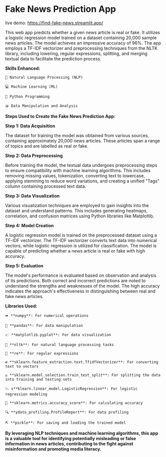 # Fake News Prediction App
live demo: https://find-fake-news.streamlit.app/ 

This web app predicts whether a given news article is real or fake. It utilizes a logistic regression model trained on a dataset containing 20,000 sample news articles. The model achieves an impressive accuracy of 96%. The app employs a TF-IDF vectorizer and preprocessing techniques from the NLTK library, including lowering, regular expressions, splitting, and merging textual data to facilitate the prediction process.

**Skills Enhanced:**
    
    💬 Natural Language Processing (NLP)
    
    💻 Machine Learning (ML)
    
    🐍 Python Programming
    
    📊 Data Manipulation and Analysis

**Steps Used to Create the Fake News Prediction App:**

**Step 1: Data Acquisition**

The dataset for training the model was obtained from various sources, containing approximately 20,000 news articles. These articles span a range of topics and are labelled as real or fake.

**Step 2: Data Preprocessing**

Before training the model, the textual data undergoes preprocessing steps to ensure compatibility with machine learning algorithms. This includes removing missing values, tokenization, converting text to lowercase, applying stemming to reduce word variations, and creating a unified "Tags" column containing processed text data.

**Step 3: Data Visualization**

Various visualization techniques are employed to gain insights into the dataset and understand patterns. This includes generating heatmaps, correlation, and confusion matrices using Python libraries like Matplotlib.

**Step 4: Model Creation**

A logistic regression model is trained on the preprocessed dataset using a TF-IDF vectorizer. The TF-IDF vectorizer converts text data into numerical vectors, while logistic regression is utilized for classification. The model is capable of predicting whether a news article is real or fake with high accuracy.

**Step 5: Evaluation**

The model's performance is evaluated based on observation and analysis of its predictions. Both correct and incorrect predictions are noted to understand the strengths and weaknesses of the model. The high accuracy indicates the approach's effectiveness in distinguishing between real and fake news articles.

**Libraries Used:**
    
    ⏩ **numpy**: For numerical operations
    
    🐼 **pandas**: For data manipulation
    
    📈 **matplotlib.pyplot**: For data visualization
    
    📖 **nltk**: For natural language processing tasks
    
    🔄 **re**: For regular expressions
    
    ⚙️ **sklearn.feature_extraction.text.TfidfVectorizer**: For converting text to vectors
    
    ⚖️ **sklearn.model_selection.train_test_split**: For splitting the data into training and testing sets
    
    📉 s**klearn.linear_model.LogisticRegression**: For logistic regression modeling
    
    💯 **sklearn.metrics.accuracy_score**: For calculating accuracy
    
    🔍 **ydata_profiling.ProfileReport**: For data profiling
    
    ⛏️ **pickle**: For saving and loading the trained model

**By leveraging NLP techniques and machine learning algorithms, this app is a valuable tool for identifying potentially misleading or false information in news articles, contributing to the fight against misinformation and promoting media literacy.**
